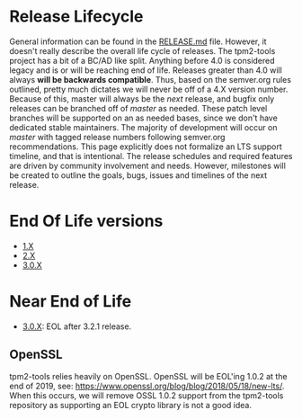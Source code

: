 # Release Lifecycle

General information can be found in the [RELEASE.md](https://github.com/tpm2-software/tpm2-tools/blob/master/RELEASE.md) file. However, it doesn't really describe the overall life cycle of releases. The tpm2-tools project has a bit of a BC/AD like split. Anything before 4.0 is considered legacy and is or will be reaching end of life. Releases greater than 4.0 will always **will be backwards compatible**. Thus, based on the semver.org rules outlined, pretty much dictates we will never be off of a 4.X version number. Because of this, master will always be the *next* release, and bugfix only releases can be branched off of *master* as needed. These patch level branches will be supported on an as needed bases, since we don't have dedicated stable maintainers. The majority of development will occur on *master* with tagged release numbers following semver.org recommendations. This page explicitly does not formalize an LTS support timeline, and that is intentional. The release schedules and required features are driven by community involvement and needs. However, milestones will be created to outline the goals, bugs, issues and timelines of the next release.

# End Of Life versions
- [1.X](https://github.com/tpm2-software/tpm2-tools/tree/1.X)
- [2.X](https://github.com/tpm2-software/tpm2-tools/tree/2.X)
- [3.0.X](https://github.com/tpm2-software/tpm2-tools/tree/3.0.X)

# Near End of Life
- [3.0.X](https://github.com/tpm2-software/tpm2-tools/tree/3.0.X): EOL after 3.2.1 release.

## OpenSSL

tpm2-tools relies heavily on OpenSSL. OpenSSL will be EOL'ing 1.0.2 at the end of 2019, see: https://www.openssl.org/blog/blog/2018/05/18/new-lts/. When this occurs, we will remove OSSL 1.0.2 support from the tpm2-tools repository as supporting an EOL crypto library is not a good idea.